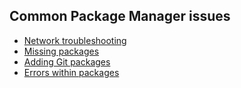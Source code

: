 ## Common Package Manager issues
- [Network troubleshooting](Network%20Troubleshooting.md)
- [Missing packages](Finding%20Packages.md)
- [Adding Git packages](Git%20Packages.md)
- [Errors within packages](Package%20Errors.md)